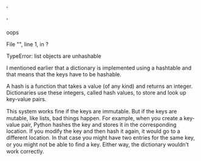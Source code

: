 ’

’

oops

File "<stdin>", line 1, in ?

TypeError: list objects are unhashable

I mentioned earlier that a dictionary is implemented using a hashtable and that means that the keys have to be hashable.

A hash is a function that takes a value (of any kind) and returns an integer. Dictionaries use these integers, called hash values, to store and look up key-value pairs.

This system works ﬁne if the keys are immutable. But if the keys are mutable, like lists, bad things happen. For example, when you create a key-value pair, Python hashes the key and stores it in the corresponding location. If you modify the key and then hash it again, it would go to a different location. In that case you might have two entries for the same key, or you might not be able to ﬁnd a key. Either way, the dictionary wouldn’t work correctly.